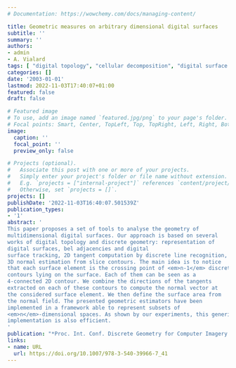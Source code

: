 ```yaml
---
# Documentation: https://wowchemy.com/docs/managing-content/

title: Geometric measures on arbitrary dimensional digital surfaces
subtitle: ''
summary: ''
authors:
- admin
- A. Vialard
tags: [ "digital topology", "cellular decomposition", "digital surface tracking", "discrete geometry", "discrete geometric estimator", "normal estimation", "area estimation", "nD" ]
categories: []
date: '2003-01-01'
lastmod: 2022-11-03T17:40:07+01:00
featured: false
draft: false

# Featured image
# To use, add an image named `featured.jpg/png` to your page's folder.
# Focal points: Smart, Center, TopLeft, Top, TopRight, Left, Right, BottomLeft, Bottom, BottomRight.
image:
  caption: ''
  focal_point: ''
  preview_only: false

# Projects (optional).
#   Associate this post with one or more of your projects.
#   Simply enter your project's folder or file name without extension.
#   E.g. `projects = ["internal-project"]` references `content/project/deep-learning/index.md`.
#   Otherwise, set `projects = []`.
projects: []
publishDate: '2022-11-03T16:40:07.501539Z'
publication_types:
- '1'
abstract: '
This paper proposes a set of tools to analyse the geometry of
multidimensional digital surfaces. Our approach is based on several
works of digital topology and discrete geometry: representation of
digital surfaces, bel adjacencies and digital
surface tracking, 2D tangent computation by discrete line recognition,
3D normal estimation from slice contours. The main idea is to notice
that each surface element is the crossing point of <em>n-1</em> discrete
contours lying on the surface. Each of them can be seen as a
4-connected 2D contour. We combine the directions of the tangents
extracted on each of these contours to compute the normal vector at
the considered surface element. We then define the surface area from
the normal field. The presented geometric estimators have been
implemented in a framework able to represent subsets of
<em>n</em>-dimensional spaces. As shown by our experiments, this generic
implementation is also efficient.
'
publication: "*Proc. Int. Conf. Discrete Geometry for Computer Imagery (DGCI'2003), Napoli, Italy*, volume 2886 of Lecture Notes in Computer Science, pp 434-443, 2003. Springer"
links:
- name: URL
  url: https://doi.org/10.1007/978-3-540-39966-7_41
---
```


